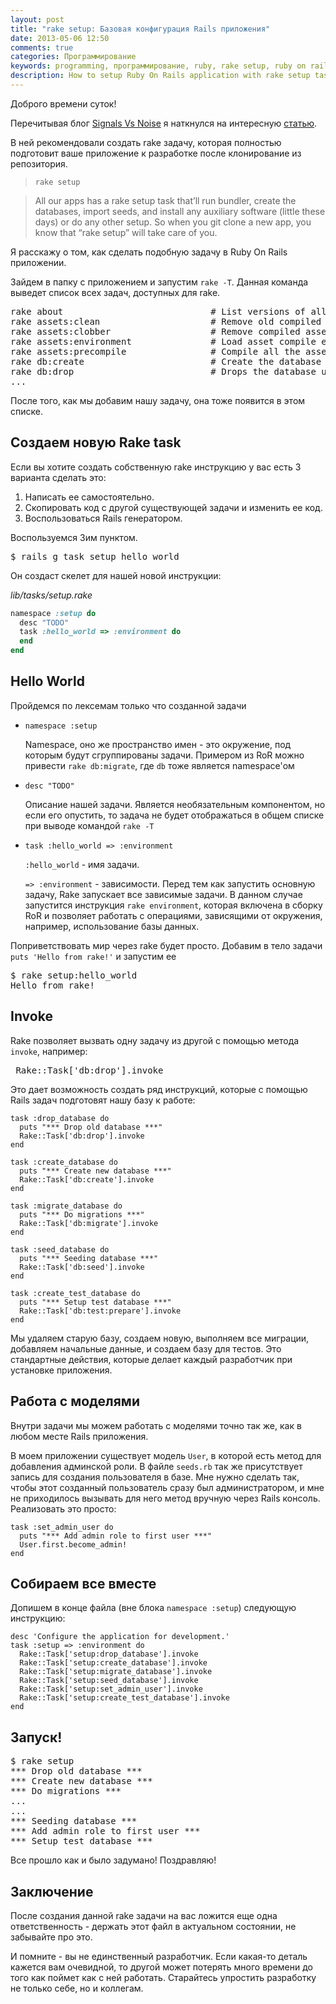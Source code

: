 ```yaml
---
layout: post
title: "rake setup: Базовая конфигурация Rails приложения"
date: 2013-05-06 12:50
comments: true
categories: Программирование
keywords: programming, программирование, ruby, rake setup, ruby on rails, rake, rails, rails setup, rails4
description: How to setup Ruby On Rails application with rake setup task
---
```

Доброго времени суток!

Перечитывая блог [Signals Vs Noise](http://37signals.com/svn) я наткнулся на интересную [статью](http://37signals.com/svn/posts/2998-setting-up-a-new-machine-for-ruby-development).

В ней рекомендовали создать rake задачу, которая полностью подготовит ваше приложение к разработке после клонирование из репозитория.

> `rake setup`

> All our apps has a rake setup task that’ll run bundler,
> create the databases, import seeds, and install any auxiliary
> software (little these days) or do any other setup. So when you git
> clone a new app, you know that “rake setup” will take care of you.

Я расскажу о том, как сделать подобную задачу в Ruby On Rails приложении.
<!-- more -->


Зайдем в папку с приложением и запустим  ```rake -T```. Данная команда выведет список всех задач, доступных для rake.

<pre>
rake about                            # List versions of all Rails frameworks and the environment
rake assets:clean                     # Remove old compiled assets
rake assets:clobber                   # Remove compiled assets
rake assets:environment               # Load asset compile environment
rake assets:precompile                # Compile all the assets named in config.assets.precompile
rake db:create                        # Create the database from DATABASE_URL or config/database.yml for the current Rails.env (use db:create:all to create all dbs in the config)
rake db:drop                          # Drops the database using DATABASE_URL or the current Rails.env (use db:drop:all to drop all databases)
...
</pre>

После того, как мы добавим нашу задачу, она тоже появится в этом списке.

## Создаем новую Rake task

Если вы хотите создать собственную rake инструкцию у вас есть 3 варианта сделать это:

1. Написать ее самостоятельно.
2. Скопировать код с другой существующей задачи и изменить ее код.
3. Воспользоваться Rails генератором.

Воспользуемся 3им пунктом.
<pre>
$ rails g task setup hello_world
</pre>

Он создаст скелет для нашей новой инструкции:

*lib/tasks/setup.rake*
``` ruby
namespace :setup do
  desc "TODO"
  task :hello_world => :environment do
  end
end
```

## Hello World

Пройдемся по лексемам только что созданной задачи

* ```namespace :setup```

  Namespace, оно же пространство имен - это окружение, под которым будут сгруппированы задачи.
  Примером из RoR можно привести ```rake db:migrate```, где ```db``` тоже является namespace'ом

* ```desc "TODO"```

  Описание нашей задачи. Является необязательным компонентом, но если его опустить, то задача не будет отображаться в общем списке при выводе командой ```rake -T```

* ```task :hello_world => :environment```

  ```:hello_world``` - имя задачи.

  ```=> :environment``` - зависимости. Перед тем как запустить основную задачу, Rake запускает все зависимые задачи. В данном случае запустится инструкция ```rake environment```,
   которая включена в сборку RoR и позволяет работать с операциями, зависящими от окружения, например, использование базы данных.

Поприветствовать мир через rake будет просто. Добавим в тело задачи ``` puts 'Hello from rake!' ``` и запустим ее
<pre>
$ rake setup:hello_world
Hello from rake!
</pre>

## Invoke

Rake позволяет вызвать одну задачу из другой с помощью метода ```invoke```, например:

<pre> Rake::Task['db:drop'].invoke </pre>

Это дает возможность создать ряд инструкций, которые с помощью Rails задач подготовят нашу базу к работе:

```
task :drop_database do
  puts "*** Drop old database ***"
  Rake::Task['db:drop'].invoke
end

task :create_database do
  puts "*** Create new database ***"
  Rake::Task['db:create'].invoke
end

task :migrate_database do
  puts "*** Do migrations ***"
  Rake::Task['db:migrate'].invoke
end

task :seed_database do
  puts "*** Seeding database ***"
  Rake::Task['db:seed'].invoke
end

task :create_test_database do
  puts "*** Setup test database ***"
  Rake::Task['db:test:prepare'].invoke
end
```

Мы удаляем старую базу, создаем новую, выполняем все миграции, добавляем начальные данные, и создаем базу для тестов. Это стандартные действия, которые делает каждый разработчик при установке приложения.

## Работа с моделями

Внутри задачи мы можем работать с моделями точно так же, как в любом месте Rails приложения.

В моем приложении существует модель ```User```, в которой есть метод для добавления админской роли. В файле ```seeds.rb``` 
так же присутствует запись для создания пользователя в базе. Мне нужно сделать так, чтобы этот созданный пользователь сразу
был администратором, и мне не приходилось вызывать для него метод вручную через Rails консоль. Реализовать это просто:
```
task :set_admin_user do
  puts "*** Add admin role to first user ***"
  User.first.become_admin!
end
```

## Собираем все вместе

Допишем в конце файла (вне блока ```namespace :setup```) следующую инструкцию:
```
desc 'Configure the application for development.'
task :setup => :environment do
  Rake::Task['setup:drop_database'].invoke
  Rake::Task['setup:create_database'].invoke
  Rake::Task['setup:migrate_database'].invoke
  Rake::Task['setup:seed_database'].invoke
  Rake::Task['setup:set_admin_user'].invoke
  Rake::Task['setup:create_test_database'].invoke
end
```

## Запуск!

<pre>
$ rake setup
*** Drop old database ***
*** Create new database ***
*** Do migrations ***
...
...
*** Seeding database ***
*** Add admin role to first user ***
*** Setup test database ***
</pre>

Все прошло как и было задумано! Поздравляю!

## Заключение

После создания данной rake задачи на вас ложится еще одна ответственность - держать этот файл в актуальном состоянии, не забывайте про это.

И помните - вы не единственный разработчик. Если какая-то деталь кажется вам очевидной, то другой может потерять много времени
до того как поймет как с ней работать. Старайтесь упростить разработку не только себе, но и коллегам.
